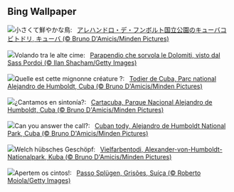 ## Bing Wallpaper
![](https://www.bing.com/th?id=OHR.CubanTody_JA-JP0587764266_UHD.jpg&w=1000)小さくて鮮やかな鳥:&nbsp;&ensp;[アレハンドロ・デ・フンボルト国立公園のキューバコビトドリ, キューバ (© Bruno D'Amicis/Minden Pictures)](https://www.bing.com/th?id=OHR.CubanTody_JA-JP0587764266_UHD.jpg)
<br><br/>
![](https://www.bing.com/th?id=OHR.DolomitesParaglider_IT-IT3096263531_UHD.jpg&w=1000)Volando tra le alte cime:&nbsp;&ensp;[Parapendio che sorvola le Dolomiti, visto dal Sass Pordoi (© Ilan Shacham/Getty Images)](https://www.bing.com/th?id=OHR.DolomitesParaglider_IT-IT3096263531_UHD.jpg)
<br><br/>
![](https://www.bing.com/th?id=OHR.CubanTody_FR-FR9694698532_UHD.jpg&w=1000)Quelle est cette mignonne créature ?:&nbsp;&ensp;[Todier de Cuba, Parc national Alejandro de Humboldt, Cuba (© Bruno D'Amicis/Minden Pictures)](https://www.bing.com/th?id=OHR.CubanTody_FR-FR9694698532_UHD.jpg)
<br><br/>
![](https://www.bing.com/th?id=OHR.CubanTody_ES-ES8262065568_UHD.jpg&w=1000)¿Cantamos en sintonía?:&nbsp;&ensp;[Cartacuba, Parque Nacional Alejandro de Humboldt, Cuba (© Bruno D'Amicis/Minden Pictures)](https://www.bing.com/th?id=OHR.CubanTody_ES-ES8262065568_UHD.jpg)
<br><br/>
![](https://www.bing.com/th?id=OHR.CubanTody_EN-GB2696201418_UHD.jpg&w=1000)Can you answer the call?:&nbsp;&ensp;[Cuban tody, Alejandro de Humboldt National Park, Cuba (© Bruno D'Amicis/Minden Pictures)](https://www.bing.com/th?id=OHR.CubanTody_EN-GB2696201418_UHD.jpg)
<br><br/>
![](https://www.bing.com/th?id=OHR.CubanTody_DE-DE8542598137_UHD.jpg&w=1000)Welch hübsches Geschöpf:&nbsp;&ensp;[Vielfarbentodi, Alexander-von-Humboldt-Nationalpark, Kuba (© Bruno D'Amicis/Minden Pictures)](https://www.bing.com/th?id=OHR.CubanTody_DE-DE8542598137_UHD.jpg)
<br><br/>
![](https://www.bing.com/th?id=OHR.SplugenPass_PT-BR0721190806_UHD.jpg&w=1000)Apertem os cintos!:&nbsp;&ensp;[Passo Splügen, Grisões, Suíça (© Roberto Moiola/Getty Images)](https://www.bing.com/th?id=OHR.SplugenPass_PT-BR0721190806_UHD.jpg)
<br><br/>
